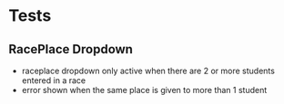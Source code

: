 # Tests

## RacePlace Dropdown

* raceplace dropdown only active when there are 2 or more students entered in a race
* error shown when the same place is given to more than 1 student